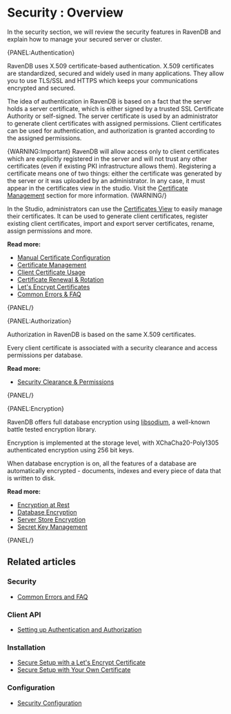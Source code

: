 # Security : Overview

In the security section, we will review the security features in RavenDB and explain how to manage your secured server or cluster.

{PANEL:Authentication}

RavenDB uses X.509 certificate-based authentication. 
X.509 certificates are standardized, secured and widely used in many applications. They allow you to use TLS/SSL and HTTPS which keeps your communications encrypted and secured.

The idea of authentication in RavenDB is based on a fact that the server holds a server certificate, which is either signed by a trusted SSL Certificate Authority or self-signed. The server certificate is used by an administrator to generate client certificates with assigned permissions. Client certificates can be used for authentication, and authorization is granted according to the assigned permissions.

{WARNING:Important}
RavenDB will allow access only to client certificates which are explicitly registered in the server and will not trust any other certificates (even if existing PKI infrastructure allows them). Registering a certificate means one of two things: either the certificate was generated by the server or it was uploaded by an administrator. In any case, it must appear in the certificates view in the studio. Visit the [Certificate Management](authentication/certificate-management) section for more information.
{WARNING/}

In the Studio, administrators can use the [Certificates View](../../server/security/authentication/certificate-configuration) to easily manage their certificates. It can be used to generate client certificates, register existing client certificates, import and export server certificates, rename, assign permissions and more.

**Read more:**

- [Manual Certificate Configuration](../../server/security/authentication/certificate-configuration)
- [Certificate Management](../../server/security/authentication/certificate-management)
- [Client Certificate Usage](../../server/security/authentication/client-certificate-usage)
- [Certificate Renewal & Rotation](../../server/security/authentication/certificate-renewal-and-rotation)
- [Let's Encrypt Certificates](../../server/security/authentication/lets-encrypt-certificates)
- [Common Errors & FAQ](../../server/security/common-errors-and-faq)

{PANEL/}

{PANEL:Authorization}

Authorization in RavenDB is based on the same X.509 certificates.

Every client certificate is associated with a security clearance and access permissions per database. 

**Read more:**

- [Security Clearance & Permissions](../../server/security/authorization/security-clearance-and-permissions)

{PANEL/}

{PANEL:Encryption}

RavenDB offers full database encryption using [libsodium](https://download.libsodium.org/doc/), a well-known battle tested encryption library. 

Encryption is implemented at the storage level, with XChaCha20-Poly1305 authenticated encryption using 256 bit keys. 

When database encryption is on, all the features of a database are automatically encrypted - documents, indexes and every piece of data that is written to disk.

**Read more:**

- [Encryption at Rest](../../server/security/encryption/encryption-at-rest)
- [Database Encryption](../../server/security/encryption/database-encryption)
- [Server Store Encryption](../../server/security/encryption/server-store-encryption)
- [Secret Key Management](../../server/security/encryption/secret-key-management)

{PANEL/}

## Related articles

### Security 

- [Common Errors and FAQ](../../server/security/common-errors-and-faq)

### Client API

- [Setting up Authentication and Authorization](../../client-api/setting-up-authentication-and-authorization)

### Installation

- [Secure Setup with a Let's Encrypt Certificate](../../start/installation/setup-wizard#secure-setup-with-a-let)
- [Secure Setup with Your Own Certificate](../../start/installation/setup-wizard#secure-setup-with-your-own-certificate)

### Configuration

- [Security Configuration](../../server/configuration/security-configuration)
